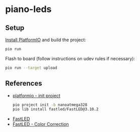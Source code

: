 # piano-leds

## Setup

[Install PlatformIO](https://docs.platformio.org/en/latest/core/installation/methods/installer-script.html) and build the project:
```bash
pio run
```

Flash to board (follow instructions on udev rules if necessary):
```bash
pio run --target upload
```

## References

- [platformio - init project](https://docs.platformio.org/en/latest/core/userguide/project/cmd_init.html)
  ```bash
  pio project init -b nanoatmega328
  pio lib install fastled/FastLED@3.10.2
  ```
- [FastLED](https://github.com/FastLED/FastLED?tab=readme-ov-file#-documentation--support)
- [FastLED - Color Correction](https://github.com/FastLED/FastLED/wiki/FastLED-Color-Correction)
